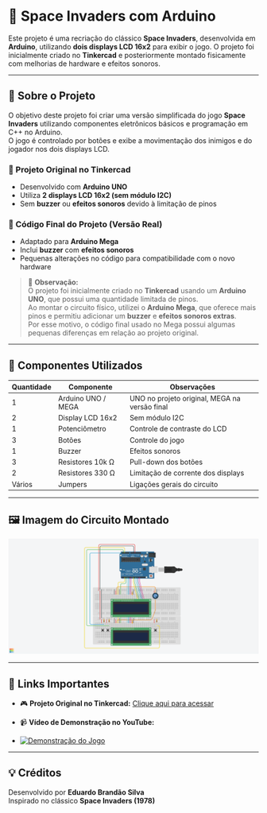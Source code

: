 # 🚀 Space Invaders com Arduino

Este projeto é uma recriação do clássico **Space Invaders**, desenvolvida em **Arduino**, utilizando **dois displays LCD 16x2** para exibir o jogo. O projeto foi inicialmente criado no **Tinkercad** e posteriormente montado fisicamente com melhorias de hardware e efeitos sonoros.

---

## 🧠 Sobre o Projeto

O objetivo deste projeto foi criar uma versão simplificada do jogo **Space Invaders** utilizando componentes eletrônicos básicos e programação em C++ no Arduino.  
O jogo é controlado por botões e exibe a movimentação dos inimigos e do jogador nos dois displays LCD.

### 📘 Projeto Original no Tinkercad
- Desenvolvido com **Arduino UNO**  
- Utiliza **2 displays LCD 16x2 (sem módulo I2C)**  
- Sem **buzzer** ou **efeitos sonoros** devido à limitação de pinos  

### 💾 Código Final do Projeto (Versão Real)
- Adaptado para **Arduino Mega**  
- Inclui **buzzer** com **efeitos sonoros**  
- Pequenas alterações no código para compatibilidade com o novo hardware  

> 📝 **Observação:**  
> O projeto foi inicialmente criado no **Tinkercad** usando um **Arduino UNO**, que possui uma quantidade limitada de pinos.  
> Ao montar o circuito físico, utilizei o **Arduino Mega**, que oferece mais pinos e permitiu adicionar um **buzzer** e **efeitos sonoros extras**.  
> Por esse motivo, o código final usado no Mega possui algumas pequenas diferenças em relação ao projeto original.

---

## 🔧 Componentes Utilizados

| Quantidade | Componente | Observações |
|-------------|-------------|--------------|
| 1 | Arduino UNO / MEGA | UNO no projeto original, MEGA na versão final |
| 2 | Display LCD 16x2 | Sem módulo I2C |
| 1 | Potenciômetro | Controle de contraste do LCD |
| 3 | Botões | Controle do jogo |
| 1 | Buzzer | Efeitos sonoros |
| 3 | Resistores 10k Ω | Pull-down dos botões |
| 2 | Resistores 330 Ω | Limitação de corrente dos displays |
| Vários | Jumpers | Ligações gerais do circuito |

---

## 🖼️ Imagem do Circuito Montado

![Circuito Montado](circuito_tinkercad.png)

---

## 🔗 Links Importantes

- 🎮 **Projeto Original no Tinkercad:** [Clique aqui para acessar](https://www.tinkercad.com/things/6FMz1oGX6Bg-projeto-space-invaders-com-2-lcd-sem-efeitos-sonoros?sharecode=ApZ3dIfrCQZAPIDOOKYbFAd2AP10fWAGJ_BXco7bwzo)  
- 📹 **Vídeo de Demonstração no YouTube:**

- [![Demonstração do Jogo](https://img.youtube.com/vi/m7mRQU8E8xg/0.jpg)](https://www.youtube.com/watch?v=m7mRQU8E8xg)

---

## 💡 Créditos

Desenvolvido por **Eduardo Brandão Silva**  
Inspirado no clássico **Space Invaders (1978)**  
